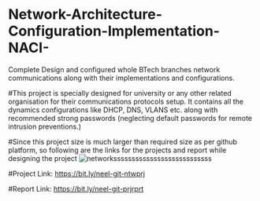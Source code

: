 # Network-Architecture-Configuration-Implementation-NACI-
Complete Design  and configured whole BTech branches network communications along with their implementations and configurations.


#This project is specially designed for university or any other related organisation for their communications protocols setup. It contains all  the  dynamics configurations like DHCP, DNS, VLANS etc. along with recommended strong passwords (neglecting default passwords for remote intrusion preventions.)

#Since this project size is much larger than required size as per github platform, so following are the links for the projects and report while  designing the project 
![networksssssssssssssssssssssssssss](https://user-images.githubusercontent.com/84118988/145435809-b3cfc385-9178-4b60-9498-ad8ebd42237d.png)

#Project Link: https://bit.ly/neel-git-ntwprj

#Report Link: https://bit.ly/neel-git-prjrprt
